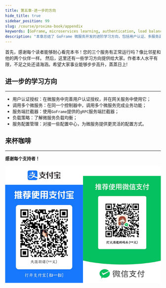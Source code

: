 ```yaml
---
title: 第五章-进一步的方向
hide_title: true
sidebar_position: 99
slug: /course/proxima-book/appendix
keywords: [GoFrame, microservices learning, authentication, load balancing, service configuration, interceptors, future directions]
description: "本章总结了 GoFrame 微服务开发的进阶学习方向，包括用户认证、多服务调用、拦截器使用、负载均衡策略等关键主题。"
---
```


首先，感谢每个读者能够耐心看完本书！您的三个服务有正常运行吗？像比邻星和他的两个伙伴一样。
然后，这里还有一些学习方向提供给大家。作者本人水平有限，不足之处还请海涵。希望大家事业能够步步高升，蒸蒸日上!

## 进一步的学习方向
---
- 用户认证授权：在微服务中完善用户认证授权，并在网关服务中使用它；
- 调用多个微服务：在同一个控制器中，调用多个微服务完成业务功能；
- 服务端拦截器：使用`GoFrame`提供的`gRPC`服务端拦截器；
- 负载策略：了解微服务负载均衡；
- 服务配置管理：对接一些配置中心，为微服务提供更灵活的配置方式。

## 来杯咖啡
---
**感谢每个支持者！**

![功能清单](../assets/coffee.jpg)
